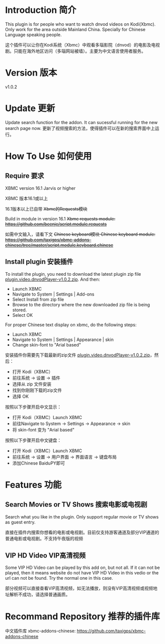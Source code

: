 # Introduction 简介

This plugin is for people who want to watch dnvod videos on Kodi(Xbmc). Only work for the area outside Mainland China. Specially for Chinese Language speaking people.

这个插件可以让你在Kodi系统（Xbmc）中观看多瑙影院（dnvod）的电影及电视剧。只能在海外地区访问（多瑙网站被墙）。主要为中文语言使用者服务。

# Version 版本

v1.0.2

# Update 更新

Update search function for the addon. It can sucessful running for the new search page now.
更新了视频搜索的方法，使得插件可以在新的搜索界面中上运行。

# How To Use 如何使用

## Require 要求

XBMC version 16.1 Jarvis or higher

XBMC 版本16.1或以上



16.1版本以上已自带  ~~Xbmc的Requests模块~~ 


Build in module in version 16.1  ~~Xbmc requests module: https://github.com/beenje/script.module.requests~~ 





如需中文输入，请看下文  ~~Chinese keyboard模块
Chinese keyboard module: https://github.com/taxigps/xbmc-addons-chinese/tree/master/script.module.keyboard.chinese~~

## Install plugin 安装插件

To install the plugin, you need to download the latest plugin zip file [plugin.video.dnvodPlayer-v1.0.2.zip](https://github.com/cameron93lin/plugin.video.dnvodPlayer/raw/master/plugin.video.dnvodPlayer-v1.0.2.zip). And then:
* Launch XBMC
* Navigate to System | Settings | Add-ons
* Select Install from zip file
* Browse to the directory where the new downloaded zip file is being stored.
* Select OK

For proper Chinese text display on xbmc, do the following steps:
* Launch XBMC
* Navigate to System | Settings | Appearance | skin
* Change skin-font to "Arial based"

安装插件你需要先下载最新的zip文件 [plugin.video.dnvodPlayer-v1.0.2.zip](https://github.com/cameron93lin/plugin.video.dnvodPlayer/raw/master/plugin.video.dnvodPlayer-v1.0.2.zip)，然后：
* 打开 Kodi（XBMC）
* 前往系统 → 设置 → 插件
* 选择从 zip 文件安装
* 找到你刚刚下载的zip文件
* 选择 OK

按照以下步骤开启中文显示：
* 打开 Kodi（XBMC）Launch XBMC
* 前往Navigate to System → Settings → Appearance → skin
* 将 skin-font 变为 "Arial based"

按照以下步骤开启中文键盘：
* 打开 Kodi（XBMC）Launch XBMC
* 前往系统 → 设置 → 用户界面 → 界面语言 → 键盘布局
* 添加Chinese BaiduPY即可

# Features 功能

## Search Movies or TV Shows 搜索电影或电视剧

Search what you like in the plugin. Only support regular movie or TV shows as guest entry.

直接在插件内搜索你想看的电影或电视剧。目前仅支持游客通道及部分VIP通道的普通电影或电视剧。不支持午夜版的视频

## VIP HD Video VIP高清视频

Some VIP HD Video can be played by this add on, but not all. If it can not be played, then it means website do not have VIP HD Video in this vedio or the url can not be found. Try the normal one in this case.

部分视频可以直接查看VIP高清视频，如无法播放，则没有VIP高清视频或视频地址解析不成功，请选择普通画质。

# Recommand Repository 推荐的插件库
中文插件库 xbmc-addons-chinese: https://github.com/taxigps/xbmc-addons-chinese
